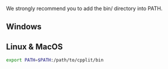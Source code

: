 We strongly recommend you to add the bin/ directory into PATH.

## Windows

## Linux & MacOS

```sh
export PATH=$PATH:/path/to/cpplit/bin
```